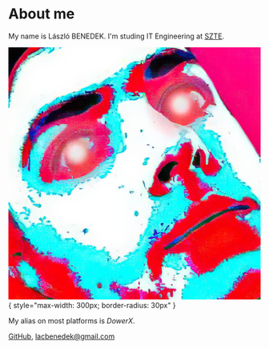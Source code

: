 # About me

My name is László BENEDEK. I'm studing IT Engineering at [SZTE](https://u-szeged.hu/).

![](dowerx.png){ style="max-width: 300px; border-radius: 30px" }

My alias on most platforms is *DowerX*.

[GitHub](https://github.com/dowerx),
[lacbenedek@gmail.com](email:lacbenedek@gmail.com)